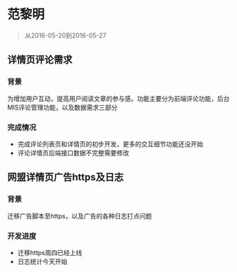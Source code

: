 # 范黎明

> 从2016-05-20到2016-05-27

## 详情页评论需求

### 背景

为增加用户互动，提高用户阅读文章的参与感。功能主要分为前端评论功能，后台MIS评论管理功能，以及数据需求三部分

### 完成情况

* 完成评论列表页和详情页的初步开发，更多的交互细节功能还没开始
* 评论详情页后端接口数据不完整需要修改

## 网盟详情页广告https及日志

### 背景

迁移广告脚本至https，以及广告的各种日志打点问题

### 开发进度

* 迁移https周四已经上线
* 日志统计今天开始